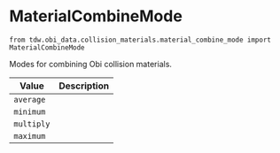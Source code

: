 # MaterialCombineMode

`from tdw.obi_data.collision_materials.material_combine_mode import MaterialCombineMode`

Modes for combining Obi collision materials.

| Value | Description |
| --- | --- |
| `average` |  |
| `minimum` |  |
| `multiply` |  |
| `maximum` |  |